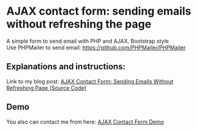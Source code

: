 # AJAX contact form: sending emails without refreshing the page
A simple form to send email with PHP and AJAX, Bootstrap style<br />
Use PHPMailer to send email: https://github.com/PHPMailer/PHPMailer

## Explanations and instructions:

Link to my blog post: [AJAX Contact Form: Sending Emails Without Refreshing Page (Source Code)](https://anhkarppinen.com/ajax-contact-form-without-refreshing/)

## Demo

You also can contact me from here: [AJAX Contact Form Demo](https://anhkarppinen.com/ajax-contact-form/)

